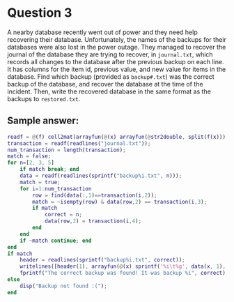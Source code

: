 # Question 3

A nearby database recently went out of power and they need help recovering their database. Unfortunately, the names of the backups for their databases were also lost in the power outage. They managed to recover the journal of the database they are trying to recover, in `journal.txt`, which records all changes to the database after the previous backup on each line. It has columns for the item id, previous value, and new value for items in the database. Find which backup (provided as `backup#.txt`) was the correct backup of the database, and recover the database at the time of the incident. Then, write the recovered database in the same format as the backups to `restored.txt`.

## Sample answer:

```Matlab
readf = @(f) cell2mat(arrayfun(@(x) arrayfun(@str2double, split(f(x))), 2:length(f), UniformOutput=false))';
transaction = readf(readlines("journal.txt"));
num_transaction = length(transaction);
match = false;
for n=[2, 3, 5]
    if match break; end
    data = readf(readlines(sprintf("backup%i.txt", n)));
    match = true;
    for i=1:num_transaction
        row = find(data(:,1)==transaction(i,2));
        match = ~isempty(row) & data(row,2) == transaction(i,3);
        if match
            correct = n;
            data(row,2) = transaction(i,4);
        end
    end
    if ~match continue; end
end
if match
    header = readlines(sprintf("backup%i.txt", correct));
    writelines([header(1), arrayfun(@(x) sprintf('%i\t%g', data(x, 1), data(x, 2)), 1:length(data), UniformOutput=false)], "restored.txt");
    fprintf("The correct backup was found! It was backup %i", correct);
else
    disp("Backup not found :(");
end
```
